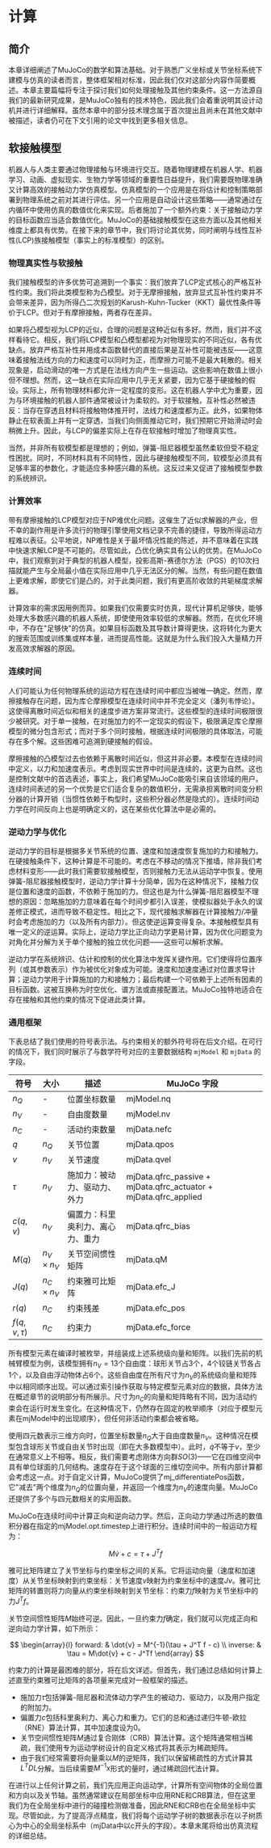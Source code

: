 # 计算

## 简介

本章详细阐述了MuJoCo的数学和算法基础。对于熟悉广义坐标或关节坐标系统下建模与仿真的读者而言，整体框架相对标准，因此我们仅对这部分内容作简要概述。本章主要篇幅将专注于探讨我们如何处理接触及其他约束条件。这一方法源自我们的最新研究成果，是MuJoCo独有的技术特色，因此我们会着重说明其设计动机并进行详细解释。虽然本章中的部分技术理念属于首次提出且尚未在其他文献中被描述，读者仍可在下文引用的论文中找到更多相关信息。

## 软接触模型

机器人与人类主要通过物理接触与环境进行交互。随着物理建模在机器人学、机器学习、动画、虚拟现实、生物力学等领域的重要性日益提升，我们需要既物理准确又计算高效的接触动力学仿真模型。仿真模型的一个应用是在将估计和控制策略部署到物理系统之前对其进行评估。另一个应用是自动设计这些策略——通常通过在内循环中使用仿真的数值优化来实现。后者施加了一个额外约束：关于接触动力学的目标函数应当适合数值优化。MuJoCo的基础接触模型在这些方面以及其他相关维度上都具有优势。在接下来的章节中，我们将讨论其优势，同时阐明与线性互补性(LCP)族接触模型（事实上的标准模型）的区别。

### 物理真实性与软接触

我们接触模型的许多优势可追溯到一个事实：我们放弃了LCP定式核心的严格互补性约束。我们将此类模型称为凸模型。对于无摩擦接触，放弃显式互补性约束并不会带来差异，因为所得凸二次规划的Karush-Kuhn-Tucker（KKT）最优性条件等价于LCP。但对于有摩擦接触，两者存在差异。

如果将凸模型视为LCP的近似，合理的问题是这种近似有多好。然而，我们并不这样看待它。相反，我们将LCP模型和凸模型都视为对物理现实的不同近似，各有优缺点。放弃严格互补性并用成本函数替代的直接后果是互补性可能被违反——这意味着接触法线方向的力和速度可以同时为正，而摩擦力可能不是最大耗散的。相关现象是，启动滑动的唯一方式是在法线方向产生一些运动。这些影响在数值上很小但不理想。然而，这一缺点在实际应用中几乎无关紧要，因为它基于硬接触的假设。实际上，所有物理材料都允许一定程度的变形。这在机器人学中尤为重要，因为与环境接触的机器人部件通常被设计为柔软的。对于软接触，互补性必然被违反：当存在穿透且材料将接触物体推开时，法线力和速度都为正。此外，如果物体静止在软表面上并有一定穿透，当我们向侧面推动它时，我们预期它开始滑动时会稍微上升。因此，与LCP的偏差实际上在存在软接触时增加了物理真实性。

当然，并非所有软模型都是理想的；例如，弹簧-阻尼器模型虽然柔软但受不稳定性困扰。同时，不同材料具有不同特性，因此与硬接触模型不同，软模型必须具有足够丰富的参数化，才能适应多种感兴趣的系统。这反过来又促进了接触模型参数的系统辨识。

### 计算效率

带有摩擦接触的LCP模型对应于NP难优化问题。这催生了近似求解器的产业，但不幸的副作用是许多流行的物理引擎使用文档记录不完善的捷径，导致所得运动方程难以表征。公平地说，NP难性是关于最坏情况性能的陈述，并不意味着在实践中快速求解LCP是不可能的。尽管如此，凸优化确实具有公认的优势。在MuJoCo中，我们观察到对于典型的机器人模型，投影高斯-赛德尔方法（PGS）的10次扫描就能产生与全局最小值在实际应用中几乎无法区分的解。当然，有些问题在数值上更难求解，即使它们是凸的，对于此类问题，我们有更高阶收敛的共轭梯度求解器。

计算效率的需求因用例而异。如果我们仅需要实时仿真，现代计算机足够快，能够处理大多数感兴趣的机器人系统，即使使用效率较低的求解器。然而，在优化环境中，不存在"足够快"的仿真。如果目标函数及其导数计算得更快，这将转化为更大的搜索范围或训练集或样本量，进而提高性能。这就是为什么我们投入大量精力开发高效求解器的原因。

### 连续时间

人们可能认为任何物理系统的运动方程在连续时间中都应当被唯一确定。然而，摩擦接触存在问题，因为库仑摩擦模型在连续时间中并不完全定义（潘列韦悖论）。这使得离散时间近似和相关的速度步进方案非常流行。这些模型的连续时间极限很少被研究。对于单一接触，在对施加力的不一定现实的假设下，极限满足库仑摩擦模型的微分包含形式；而对于多个同时接触，根据连续时间极限的具体取法，可能存在多个解。这些困难可追溯到硬接触的假设。

摩擦接触的凸模型过去也依赖于离散时间近似，但这并非必要。本模型在连续时间中定义，以力和加速度表示。考虑到现实世界中时间是连续的，这更为自然。这也是控制文献中的首选表述，事实上，我们希望MuJoCo能吸引来自该领域的用户。连续时间表述的另一个优势是它们适合复杂的数值积分，无需承担离散时间变分积分器的计算开销（当惯性依赖于构型时，这些积分器必然是隐式的）。连续时间动力学在时间反向上也是明确定义的，这在某些优化算法中是必需的。

### 逆动力学与优化

逆动力学的目标是根据多关节系统的位置、速度和加速度恢复施加的力和接触力。在硬接触条件下，这种计算是不可能的。考虑在不移动的情况下推墙，除非我们考虑材料变形——此时我们需要软接触模型，否则接触力无法从运动学中恢复。使用弹簧-阻尼器接触模型时，逆动力学计算十分简单，因为在这种情况下，接触力仅是位置和速度的函数，不依赖于施加的力。但这也是为什么弹簧-阻尼器模型不理想的原因：忽略施加的力意味着在每个时间步都引入误差，使模拟器处于永久的误差修正模式，进而导致不稳定性。相比之下，现代接触求解器在计算接触力/冲量时会考虑施加的力（以及所有内部力）。但这使逆运算变得复杂。本接触模型具有唯一定义的逆运算。实际上，逆动力学比正向动力学更易计算，因为优化问题变为对角化并分解为关于单个接触的独立优化问题——这些可以解析求解。

逆动力学在系统辨识、估计和控制的优化算法中发挥关键作用。它们使得将位置序列（或其参数表示）作为被优化对象成为可能。速度和加速度通过对位置求导计算；逆动力学用于计算施加的力和接触力；最后构建一个可依赖于上述所有因素的目标函数。这被互换称为时空优化、谱方法或直接配置法。MuJoCo独特地适合在存在接触和其他约束的情况下促进此类计算。

### 通用框架

下表总结了我们使用的符号表示法。与约束相关的额外符号将在后文介绍。在可行的情况下，我们同时展示了与数学符号对应的主要数据结构 `mjModel` 和 `mjData` 的字段。

| 符号 | 大小 | 描述 | MuJoCo 字段 |
|------|------|------|-------------|
| $n_Q$ | - | 位置坐标数量 | mjModel.nq |
| $n_V$ | - | 自由度数量 | mjModel.nv |
| $n_C$ | - | 活动约束数量 | mjData.nefc |
| $q$ | $n_Q$ | 关节位置 | mjData.qpos |
| $v$ | $n_V$ | 关节速度 | mjData.qvel |
| $\tau$ | $n_V$ | 施加力：被动力、驱动力、外力 | mjData.qfrc_passive + mjData.qfrc_actuator + mjData.qfrc_applied |
| $c(q, v)$ | $n_V$ | 偏置力：科里奥利力、离心力、重力 | mjData.qfrc_bias |
| $M(q)$ | $n_V \times n_V$ | 关节空间惯性矩阵 | mjData.qM |
| $J(q)$ | $n_C \times n_V$ | 约束雅可比矩阵 | mjData.efc_J |
| $r(q)$ | $n_C$ | 约束残差 | mjData.efc_pos |
| $f(q, v, \tau)$ | $n_C$ | 约束力 | mjData.efc_force |

所有模型元素在编译时被枚举，并组装成上述系统级向量和矩阵。以我们先前的机械臂模型为例，该模型拥有$n_V=13$个自由度：球形关节占3个，4个铰链关节各占1个，以及自由浮动物体占6个。这些自由度在所有尺寸为$n_V$的系统级向量和矩阵中以相同顺序出现。可以通过索引操作获取与特定模型元素对应的数据，具体方法在概述章节的说明部分有所展示。尺寸为$n_C$的向量和矩阵略有不同，因为活动约束会在运行时发生变化。在这种情况下，仍然存在固定的枚举顺序（对应于模型元素在mjModel中的出现顺序），但任何非活动约束都会被省略。

使用四元数表示三维方向时，位置坐标数量$n_Q$大于自由度数量$n_V$。这种情况在模型包含球形关节或自由关节时出现（即在大多数模型中）。此时，$\dot{q}$不等于$v$，至少在通常意义上不相等。相反，我们需要考虑刚体方向群$SO(3)$——它在四维空间中具有单位球面的几何结构。速度存在于这个球面的三维切空间中。所有内部计算都会考虑这一点。对于自定义计算，MuJoCo提供了mj_differentiatePos函数，它"减去"两个维度为$n_Q$的位置向量，并返回一个维度为$n_V$的速度向量。MuJoCo还提供了多个与四元数相关的实用函数。

MuJoCo在连续时间中计算正向和逆向动力学。然后，正向动力学通过所选的数值积分器在指定的mjModel.opt.timestep上进行积分。连续时间中的一般运动方程为：

$$M\dot{v} + c = \tau + J^Tf$$

雅可比矩阵建立了关节坐标与约束坐标之间的关系。它将运动向量（速度和加速度）从关节坐标映射到约束坐标：关节速度$v$映射为约束坐标中的速度$Jv$。雅可比矩阵的转置则将力向量从约束坐标映射到关节坐标：约束力$f$映射为关节坐标中的力$J^Tf$。

关节空间惯性矩阵$M$始终可逆。因此，一旦约束力$f$确定，我们就可以完成正向和逆向动力学计算，如下所示：

$$
\begin{array}{l}
forward: & \dot{v} = M^{-1}(\tau + J^T f - c) \\
inverse: & \tau = M\dot{v} + c - J^Tf
\end{array}
$$

约束力的计算是最困难的部分，将在后文详述。但首先，我们通过总结如何计算上述直至约束雅可比矩阵的各项量来完成对一般框架的描述。

* 施加力$\tau$包括弹簧-阻尼器和流体动力学产生的被动力、驱动力，以及用户指定的附加力。
* 偏置力$c$包括科里奥利力、离心力和重力。它们的总和通过递归牛顿-欧拉（RNE）算法计算，其中加速度设为0。
* 关节空间惯性矩阵$M$通过复合刚体（CRB）算法计算。这个矩阵通常相当稀疏，我们使用专为运动学树设计的自定义格式将其表示为稀疏矩阵。
* 由于我们经常需要将向量乘以$M$的逆矩阵，我们以保留稀疏性的方式计算其$L^TDL$分解。当后续需要$M^{-1}x$形式的量时，通过稀疏回代法计算。

在进行以上任何计算之前，我们先应用正向运动学，计算所有空间物体的全局位置和方向以及关节轴。虽然通常建议在局部坐标中应用RNE和CRB算法，但在这里我们为在全局坐标中进行的碰撞检测做准备，因此RNE和CRB也在全局坐标中实现。尽管如此，为了提高浮点精度，我们将每个运动学子树的数据表示在以子树质心为中心的全局坐标系中（mjData中以c开头的字段）。本章末尾将给出仿真流程的详细总结。
